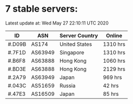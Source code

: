 # 7 stable servers:

Latest update at: Wed May 27 22:10:11 UTC 2020

| ID | ASN | Server Country | Online |
| -- | --- | -------------- | ------ |
| #.D09B | AS174 | United States | 1310 hrs |
| #.7F1D | AS63949 | Singapore | 1310 hrs |
| #.B6F8 | AS63888 | Hong Kong | 1060 hrs |
| #.BD3E | AS63888 | Hong Kong | 2129 hrs |
| #.2A79 | AS63949 | Japan | 969 hrs |
| #.043C | AS51659 | Russia | 42 hrs |
| #.47E3 | AS16509 | Japan | 85 hrs |

